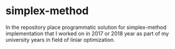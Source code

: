 # simplex-method
In the repository place programmatic solution for simplex-method implementation that I worked on in 2017 or 2018 year as part of my university years in field of liniar optimization.
